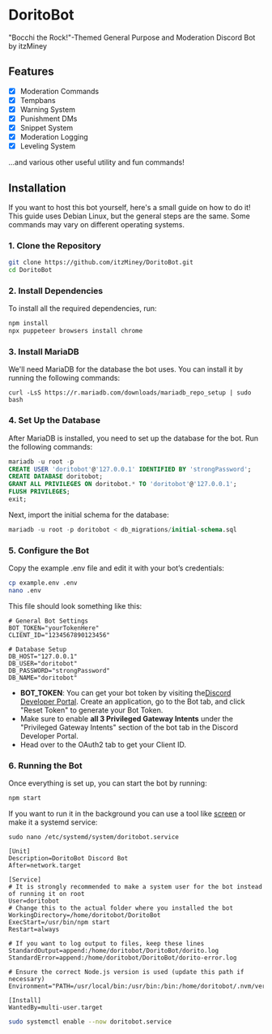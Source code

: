 # DoritoBot
"Bocchi the Rock!"-Themed General Purpose and Moderation Discord Bot by itzMiney

## Features
- [x] Moderation Commands
- [x] Tempbans
- [x] Warning System
- [x] Punishment DMs
- [x] Snippet System
- [x] Moderation Logging
- [x] Leveling System

...and various other useful utility and fun commands!

## Installation
If you want to host this bot yourself, here's a small guide on how to do it! This guide uses Debian Linux, but the general steps are the same. Some commands may vary on different operating systems.

### 1. Clone the Repository
```sh
git clone https://github.com/itzMiney/DoritoBot.git
cd DoritoBot
```

### 2. Install Dependencies
To install all the required dependencies, run:
```sh
npm install
npx puppeteer browsers install chrome
```

### 3. Install MariaDB
We'll need MariaDB for the database the bot uses. You can install it by running the following commands:
```
curl -LsS https://r.mariadb.com/downloads/mariadb_repo_setup | sudo bash
```

### 4. Set Up the Database
After MariaDB is installed, you need to set up the database for the bot. Run the following commands:
```sql
mariadb -u root -p
CREATE USER 'doritobot'@'127.0.0.1' IDENTIFIED BY 'strongPassword';
CREATE DATABASE doritobot;
GRANT ALL PRIVILEGES ON doritobot.* TO 'doritobot'@'127.0.0.1';
FLUSH PRIVILEGES;
exit;
```
Next, import the initial schema for the database:
```sql
mariadb -u root -p doritobot < db_migrations/initial-schema.sql
```

### 5. Configure the Bot
Copy the example .env file and edit it with your bot’s credentials:
```sh
cp example.env .env
nano .env
```
This file should look something like this:
```env
# General Bot Settings
BOT_TOKEN="yourTokenHere"
CLIENT_ID="1234567890123456"

# Database Setup
DB_HOST="127.0.0.1"
DB_USER="doritobot"
DB_PASSWORD="strongPassword"
DB_NAME="doritobot"
```
- **BOT_TOKEN**: You can get your bot token by visiting the[Discord Developer Portal](https://discord.com/developers). Create an application, go to the Bot tab, and click "Reset Token" to generate your Bot Token.
- Make sure to enable **all 3 Privileged Gateway Intents** under the "Privileged Gateway Intents" section of the bot tab in the Discord Developer Portal.
- Head over to the OAuth2 tab to get your Client ID.

### 6. Running the Bot
Once everything is set up, you can start the bot by running:
```sh
npm start
```

If you want to run it in the background you can use a tool like [screen](https://linuxize.com/post/how-to-use-linux-screen/) or make it a systemd service:
```
sudo nano /etc/systemd/system/doritobot.service
```

```service
[Unit]
Description=DoritoBot Discord Bot
After=network.target

[Service]
# It is strongly recommended to make a system user for the bot instead of running it on root
User=doritobot
# Change this to the actual folder where you installed the bot
WorkingDirectory=/home/doritobot/DoritoBot
ExecStart=/usr/bin/npm start
Restart=always

# If you want to log output to files, keep these lines
StandardOutput=append:/home/doritobot/DoritoBot/dorito.log
StandardError=append:/home/doritobot/DoritoBot/dorito-error.log

# Ensure the correct Node.js version is used (update this path if necessary)
Environment="PATH=/usr/local/bin:/usr/bin:/bin:/home/doritobot/.nvm/versions/node/v22.12.0/bin"

[Install]
WantedBy=multi-user.target

```

```sh
sudo systemctl enable --now doritobot.service
```

